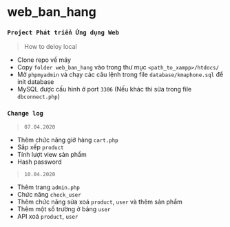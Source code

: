 # web_ban_hang
### `Project Phát triển Ứng dụng Web`
  
> How to deloy local  
- Clone repo về máy   
- Copy `folder web_ban_hang` vào trong thư mục `<path_to_xampp>/htdocs/`    
- Mở `phpmyadmin` và chạy các câu lệnh trong file `database/kmaphone.sql` để init database  
- MySQL được cấu hình ở port `3306` (Nếu khác thì sửa trong file `dbconnect.php`)

### `Change log`  
> `07.04.2020`  
- Thêm chức năng giở hàng `cart.php`  
- Sắp xếp `product`  
- Tính lượt view sản phẩm
- Hash password 

> `10.04.2020`  
- Thêm trang `admin.php`  
- Chức năng `check_user`  
- Thêm chức năng sửa xoá `product`, `user` và thêm sản phẩm  
- Thêm một số trường ở bảng `user`  
- API xoá `product`, `user`